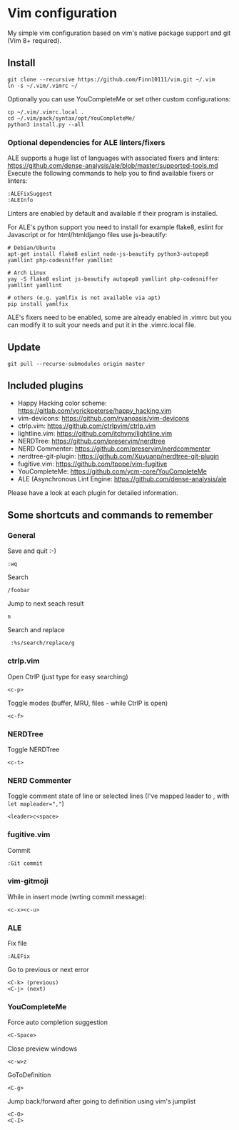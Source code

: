 # Vim configuration

My simple vim configuration based on vim's native package support and git (Vim 8+ required).

## Install

    git clone --recursive https://github.com/Finn10111/vim.git ~/.vim
    ln -s ~/.vim/.vimrc ~/

Optionally you can use YouCompleteMe or set other custom configurations:

    cp ~/.vim/.vimrc.local .
    cd ~/.vim/pack/syntax/opt/YouCompleteMe/
    python3 install.py --all

### Optional dependencies for ALE linters/fixers


ALE supports a huge list of languages with associated fixers and linters: https://github.com/dense-analysis/ale/blob/master/supported-tools.md
Execute the following commands to help you to find available fixers or linters:

    :ALEFixSuggest
    :ALEInfo

Linters are enabled by default and available if their program is installed.

For ALE's python support you need to install for example flake8, eslint for Javascript or for html/htmldjango files use js-beautify:

    # Debian/Ubuntu
    apt-get install flake8 eslint node-js-beautify python3-autopep8 yamllint php-codesniffer yamllint

    # Arch Linux
    yay -S flake8 eslint js-beautify autopep8 yamllint php-codesniffer yamllint yamllint

    # others (e.g. yamlfix is not available via apt)
    pip install yamlfix

ALE's fixers need to be enabled, some are already enabled in .vimrc but you can modify it to suit your needs and put it in the .vimrc.local file.

## Update

    git pull --recurse-submodules origin master

## Included plugins

* Happy Hacking color scheme: https://gitlab.com/yorickpeterse/happy_hacking.vim
* vim-devicons: https://github.com/ryanoasis/vim-devicons
* ctrlp.vim: https://github.com/ctrlpvim/ctrlp.vim
* lightline.vim: https://github.com/itchyny/lightline.vim
* NERDTree: https://github.com/preservim/nerdtree
* NERD Commenter: https://github.com/preservim/nerdcommenter
* nerdtree-git-plugin: https://github.com/Xuyuanp/nerdtree-git-plugin
* fugitive.vim: https://github.com/tpope/vim-fugitive
* YouCompleteMe: https://github.com/ycm-core/YouCompleteMe
* ALE (Asynchronous Lint Engine: https://github.com/dense-analysis/ale

Please have a look at each plugin for detailed information.

## Some shortcuts and commands to remember

### General

Save and quit :-)

    :wq

Search

    /foobar

Jump to next seach result

    n

Search and replace

     :%s/search/replace/g

### ctrlp.vim

Open CtrlP (just type for easy searching)

    <c-p>

Toggle modes (buffer, MRU, files - while CtrlP is open)

    <c-f>

### NERDTree

Toggle NERDTree

    <c-t>

### NERD Commenter

Toggle comment state of line or selected lines
(I've mapped leader to , with `let mapleader=","`)

    <leader>c<space>

### fugitive.vim

Commit

    :Git commit

### vim-gitmoji

While in insert mode (wrting commit message):

    <c-x><c-u>

### ALE

Fix file

    :ALEFix

Go to previous or next error

    <C-k> (previous)
    <C-j> (next)

### YouCompleteMe

Force auto completion suggestion

    <C-Space>

Close preview windows

    <c-w>z

GoToDefinition

    <C-g>

Jump back/forward after going to definition using vim's jumplist

    <C-O>
    <C-I>
